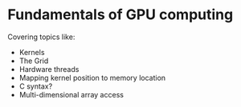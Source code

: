 # Fundamentals of GPU computing

Covering topics like:

* Kernels
* The Grid
* Hardware threads
* Mapping kernel position to memory location
* C syntax?
* Multi-dimensional array access
